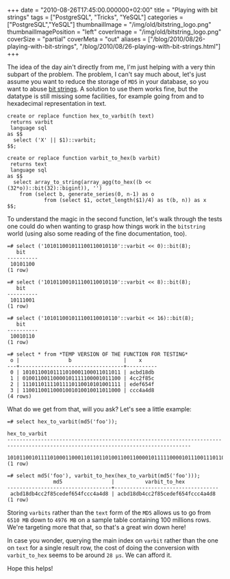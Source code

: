 +++
date = "2010-08-26T17:45:00.000000+02:00"
title = "Playing with bit strings"
tags = ["PostgreSQL", "Tricks", "YeSQL"]
categories = ["PostgreSQL","YeSQL"]
thumbnailImage = "/img/old/bitstring_logo.png"
thumbnailImagePosition = "left"
coverImage = "/img/old/bitstring_logo.png"
coverSize = "partial"
coverMeta = "out"
aliases = ["/blog/2010/08/26-playing-with-bit-strings",
           "/blog/2010/08/26-playing-with-bit-strings.html"]
+++

The idea of the day ain't directly from me, I'm just helping with a very
thin subpart of the problem. The problem, I can't say much about, let's just
assume you want to reduce the storage of 
`MD5` in your database, so you want
to abuse 
[bit strings](http://www.postgresql.org/docs/8.4/interactive/datatype-bit.html). A solution to use them works fine, but the datatype is
still missing some facilities, for example going from and to hexadecimal
representation in text.

~~~
create or replace function hex_to_varbit(h text)
 returns varbit
 language sql
as $$
  select ('X' || $1)::varbit;
$$;

create or replace function varbit_to_hex(b varbit)
 returns text
 language sql
as $$
  select array_to_string(array_agg(to_hex((b << (32*o))::bit(32)::bigint)), '')
    from (select b, generate_series(0, n-1) as o
            from (select $1, octet_length($1)/4) as t(b, n)) as x
$$;
~~~


To understand the magic in the second function, let's walk through the tests
one could do when wanting to grasp how things work in the 
`bitstring` world
(using also some reading of the fine documentation, too).

~~~
=# select ('101011001011100110010110'::varbit << 0)::bit(8);
   bit    
----------
 10101100
(1 row)

=# select ('101011001011100110010110'::varbit << 8)::bit(8);
   bit    
----------
 10111001
(1 row)

=# select ('101011001011100110010110'::varbit << 16)::bit(8);
   bit    
----------
 10010110
(1 row)

=# select * from *TEMP VERSION OF THE FUNCTION FOR TESTING*
 o |                b                 |    x     
---+----------------------------------+----------
 0 | 10101100101111010001100011011011 | acbd18db
 1 | 01001100110000101111100001011100 | 4cc2f85c
 2 | 11101101111011110110010101001111 | edef654f
 3 | 11001100110001001010010011011000 | ccc4a4d8
(4 rows)
~~~


What do we get from that, will you ask? Let's see a little example:

~~~
=# select hex_to_varbit(md5('foo'));
                                                          hex_to_varbit                                                           
----------------------------------------------------------------------------------------------------------------------------------
 10101100101111010001100011011011010011001100001011111000010111001110110111101111011001010100111111001100110001001010010011011000
(1 row)

=# select md5('foo'), varbit_to_hex(hex_to_varbit(md5('foo')));
               md5                |          varbit_to_hex           
----------------------------------+----------------------------------
 acbd18db4cc2f85cedef654fccc4a4d8 | acbd18db4cc2f85cedef654fccc4a4d8
(1 row)
~~~


Storing 
`varbits` rather than the 
`text` form of the 
`MD5` allows us to go from
`6510 MB` down to 
`4976 MB` on a sample table containing 100 millions
rows. We're targeting more that that, so that's a great win down here!

In case you wonder, querying the main index on 
`varbit` rather than the one on
`text` for a single result row, the cost of doing the conversion with
`varbit_to_hex` seems to be around 
`28 µs`. We can afford it.

Hope this helps!
